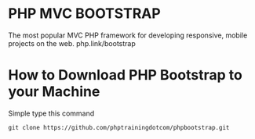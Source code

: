 # PHP MVC BOOTSTRAP
The most popular MVC PHP framework for developing responsive, mobile projects on the web. php.link/bootstrap

# How to Download PHP Bootstrap to your Machine
Simple type this command
```
git clone https://github.com/phptrainingdotcom/phpbootstrap.git
```
